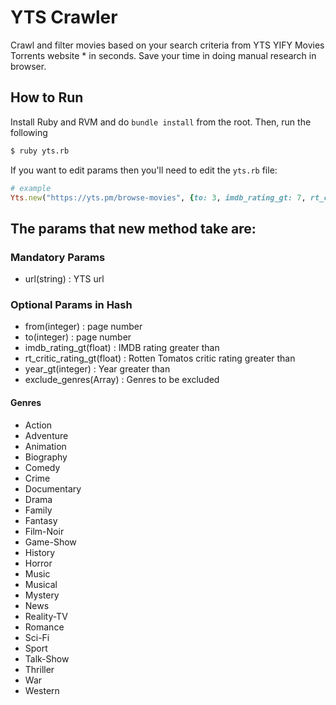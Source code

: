 # YTS Crawler
Crawl and filter movies based on your search criteria from YTS YIFY Movies Torrents website * in seconds. Save your time in doing manual research in browser.

## How to Run
Install Ruby and RVM and do `bundle install` from the root. Then, run the following
```sh
$ ruby yts.rb
```
If you want to edit params then you'll need to edit the `yts.rb` file:
```ruby
# example
Yts.new("https://yts.pm/browse-movies", {to: 3, imdb_rating_gt: 7, rt_cirtic_rating_gt: 70, year_gt: 1990})
```

## The params that new method take are:
### Mandatory Params
* url(string) : YTS url

### Optional Params in Hash
* from(integer) : page number
* to(integer) : page number
* imdb_rating_gt(float) : IMDB rating greater than
* rt_critic_rating_gt(float) : Rotten Tomatos critic rating greater than
* year_gt(integer) : Year greater than
* exclude_genres(Array) : Genres to be excluded


#### Genres
* Action
* Adventure
* Animation
* Biography 
* Comedy 
* Crime 
* Documentary 
* Drama 
* Family 
* Fantasy 
* Film-Noir 
* Game-Show 
* History 
* Horror 
* Music 
* Musical 
* Mystery 
* News 
* Reality-TV 
* Romance 
* Sci-Fi 
* Sport 
* Talk-Show 
* Thriller 
* War 
* Western